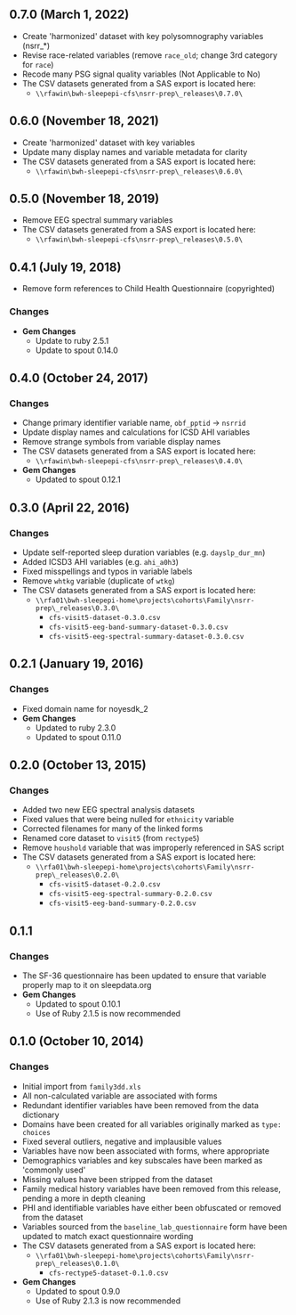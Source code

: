 ## 0.7.0 (March 1, 2022)

- Create 'harmonized' dataset with key polysomnography variables (nsrr_*)
- Revise race-related variables (remove `race_old`; change 3rd category for `race`)
- Recode many PSG signal quality variables (Not Applicable to No)
- The CSV datasets generated from a SAS export is located here:
  - `\\rfawin\bwh-sleepepi-cfs\nsrr-prep\_releases\0.7.0\`


## 0.6.0 (November 18, 2021)

- Create 'harmonized' dataset with key variables
- Update many display names and variable metadata for clarity
- The CSV datasets generated from a SAS export is located here:
  - `\\rfawin\bwh-sleepepi-cfs\nsrr-prep\_releases\0.6.0\`

## 0.5.0 (November 18, 2019)

- Remove EEG spectral summary variables
- The CSV datasets generated from a SAS export is located here:
  - `\\rfawin\bwh-sleepepi-cfs\nsrr-prep\_releases\0.5.0\`

## 0.4.1 (July 19, 2018)

- Remove form references to Child Health Questionnaire (copyrighted)

### Changes
- **Gem Changes**
  - Update to ruby 2.5.1
  - Update to spout 0.14.0

## 0.4.0 (October 24, 2017)

### Changes
- Change primary identifier variable name, `obf_pptid` -> `nsrrid`
- Update display names and calculations for ICSD AHI variables
- Remove strange symbols from variable display names
- The CSV datasets generated from a SAS export is located here:
  - `\\rfawin\bwh-sleepepi-cfs\nsrr-prep\_releases\0.4.0\`
- **Gem Changes**
  - Updated to spout 0.12.1

## 0.3.0 (April 22, 2016)

### Changes
- Update self-reported sleep duration variables (e.g. `dayslp_dur_mn`)
- Added ICSD3 AHI variables (e.g. `ahi_a0h3`)
- Fixed misspellings and typos in variable labels
- Remove `whtkg` variable (duplicate of `wtkg`)
- The CSV datasets generated from a SAS export is located here:
  - `\\rfa01\bwh-sleepepi-home\projects\cohorts\Family\nsrr-prep\_releases\0.3.0\`
    - `cfs-visit5-dataset-0.3.0.csv`
    - `cfs-visit5-eeg-band-summary-dataset-0.3.0.csv`
    - `cfs-visit5-eeg-spectral-summary-dataset-0.3.0.csv`

## 0.2.1 (January 19, 2016)

### Changes
- Fixed domain name for noyesdk_2
- **Gem Changes**
  - Updated to ruby 2.3.0
  - Updated to spout 0.11.0

## 0.2.0 (October 13, 2015)

### Changes
- Added two new EEG spectral analysis datasets
- Fixed values that were being nulled for `ethnicity` variable
- Corrected filenames for many of the linked forms
- Renamed core dataset to `visit5` (from `rectype5`)
- Remove `houshold` variable that was improperly referenced in SAS script
- The CSV datasets generated from a SAS export is located here:
  - `\\rfa01\bwh-sleepepi-home\projects\cohorts\Family\nsrr-prep\_releases\0.2.0\`
    - `cfs-visit5-dataset-0.2.0.csv`
    - `cfs-visit5-eeg-spectral-summary-0.2.0.csv`
    - `cfs-visit5-eeg-band-summary-0.2.0.csv`

## 0.1.1

### Changes
- The SF-36 questionnaire has been updated to ensure that variable properly map to it on sleepdata.org
- **Gem Changes**
  - Updated to spout 0.10.1
  - Use of Ruby 2.1.5 is now recommended

## 0.1.0 (October 10, 2014)

### Changes
- Initial import from `family3dd.xls`
- All non-calculated variable are associated with forms
- Redundant identifier variables have been removed from the data dictionary
- Domains have been created for all variables originally marked as `type: choices`
- Fixed several outliers, negative and implausible values
- Variables have now been associated with forms, where appropriate
- Demographics variables and key subscales have been marked as 'commonly used'
- Missing values have been stripped from the dataset
- Family medical history variables have been removed from this release, pending a more in depth cleaning
- PHI and identifiable variables have either been obfuscated or removed from the dataset
- Variables sourced from the `baseline_lab_questionnaire` form have been updated to match exact questionnaire wording
- The CSV datasets generated from a SAS export is located here:
  - `\\rfa01\bwh-sleepepi-home\projects\cohorts\Family\nsrr-prep\_releases\0.1.0\`
    - `cfs-rectype5-dataset-0.1.0.csv`
- **Gem Changes**
  - Updated to spout 0.9.0
  - Use of Ruby 2.1.3 is now recommended
